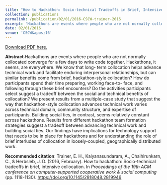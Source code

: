 ```yaml
---
title: "How to Hackathon: Socio-technical Tradeoffs in Brief, Intensive Collocation"
collection: publications
permalink: /publication/02/01/2016-CSCW-trainer-2016
excerpt: 'Hackathons are events where people who are not normally collocated converge for a few days to write code together. Hackathons, it seems, are everywhere. We know that long- term collocation helps advance technical work and facilitate enduring interpersonal relationships, but can similar benefits come from brief, hackathon-style collocation? How do participants spend their time preparing, working face-to- face, and following through these brief encounters? Do the activities participants select suggest a tradeoff between the social and technical benefits of collocation? We present results from a multiple-case study that suggest the way that hackathon-style collocation advances technical work varies across technical domain, community structure, and expertise of participants. Building social ties, in contrast, seems relatively constant across hackathons. Results from different hackathon team formation strategies suggest a tradeoff between advancing technical work and building social ties. Our findings have implications for technology support that needs to be in place for hackathons and for understanding the role of brief interludes of collocation in loosely-coupled, geographically distributed work.'
date: 02/01/2016
venue: 'CSCW&apos;16'
---
```

[Download PDF here.](http://eipapa.github.io/hackathon-planning-kit/files/CSCW-trainer-2016.pdf)

**Abstract**:Hackathons are events where people who are not normally collocated converge for a few days to write code together. Hackathons, it seems, are everywhere. We know that long- term collocation helps advance technical work and facilitate enduring interpersonal relationships, but can similar benefits come from brief, hackathon-style collocation? How do participants spend their time preparing, working face-to- face, and following through these brief encounters? Do the activities participants select suggest a tradeoff between the social and technical benefits of collocation? We present results from a multiple-case study that suggest the way that hackathon-style collocation advances technical work varies across technical domain, community structure, and expertise of participants. Building social ties, in contrast, seems relatively constant across hackathons. Results from different hackathon team formation strategies suggest a tradeoff between advancing technical work and building social ties. Our findings have implications for technology support that needs to be in place for hackathons and for understanding the role of brief interludes of collocation in loosely-coupled, geographically distributed work.

**Recommended citation**: Trainer, E. H., Kalyanasundaram, A., Chaihirunkarn, C., & Herbsleb, J. D. (2016, February). How to hackathon: Socio-technical tradeoffs in brief, intensive collocation. In <i>Proceedings of the 19th ACM conference on computer-supported cooperative work & social computing</i> (pp. 1118-1130). https://doi.org/10.1145/2818048.2819946